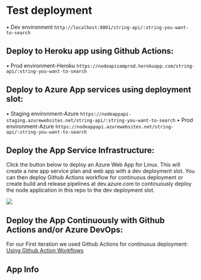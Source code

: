 # Test deployment

&bull; Dev environment `http://localhost:8801/string-api/:string-you-want-to-search`


## Deploy to Heroku app using Github Actions:
&bull; Prod environment-Heroku `https://nodeapisamprod.herokuapp.com/string-api/:string-you-want-to-search`


## Deploy to Azure App services using deployment slot:
&bull; Staging environment-Azure `https://nodeappapi-staging.azurewebsites.net/string-api/:string-you-want-to-search`
&bull; Prod environment-Azure `https://nodeappapi.azurewebsites.net/string-api/:string-you-want-to-search`








## Deploy the App Service Infrastructure:

Click the button below to deploy an Azure Web App for Linux. This will create a new app service plan and web app with a dev deployment slot. You can then deploy Github Actions workflow for continuous deployment or create build and release pipelines at dev.azure.com to continuously deploy the node application in this repo to the dev deployment slot.

<a href="https://portal.azure.com/#create/Microsoft.Template/uri/https%3A%2F%2Fraw.githubusercontent.com%2Fsammadu1%2Fnode-api%2Fmain%2Fazuredeploy.json" target="_blank">
    <img src="http://azuredeploy.net/deploybutton.png"/>
</a>

## Deploy the App Continuously with Github Actions  and/or Azure DevOps:
For our First iteration we used Github Actions for continuous deployment: [Using Github Action Workflows](https://github.com/sammadu1/node-api/actions)


## App Info